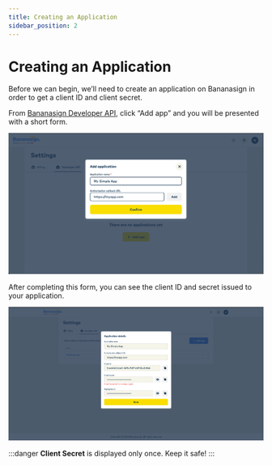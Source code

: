 ```yaml
---
title: Creating an Application
sidebar_position: 2
---
```


# Creating an Application

Before we can begin, we’ll need to create an application on Bananasign in order to get a client ID and client secret.

From [Bananasign Developer API](https://app-auth-staging.bananasign.co/settings/api), click “Add app” and you will be presented with a short form.

![image](img/create-app.png)

After completing this form, you can see the client ID and secret issued to your application.

![image](img/app-info.png)

:::danger
**Client Secret** is displayed only once. Keep it safe!
:::